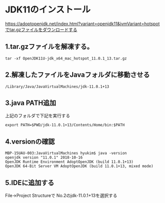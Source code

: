 # JDK11のインストール
https://adoptopenjdk.net/index.html?variant=openjdk11&jvmVariant=hotspotでtar.gzファイルをダウンロードする

## 1.tar.gzファイルを解凍する。
```
tar -xf OpenJDK11U-jdk_x64_mac_hotspot_11.0.1_13.tar.gz
```

## 2.解凍したファイルをJavaフォルダに移動させる
```
/Library/Java/JavaVirtualMachines/jdk-11.0.1+13
```

## 3.java PATH追加
上記のフォルダで下記を実行する
```
export PATH=$PWD/jdk-11.0.1+13/Contents/Home/bin:$PATH
```

## 4.versionの確認
```
MBP-15UAU-003:JavaVirtualMachines hyukim$ java -version
openjdk version "11.0.1" 2018-10-16
OpenJDK Runtime Environment AdoptOpenJDK (build 11.0.1+13)
OpenJDK 64-Bit Server VM AdoptOpenJDK (build 11.0.1+13, mixed mode)
```

## 5.IDEに追加する
File→Project Structureで
No.2のjdk-11.0.1+13を選択する
